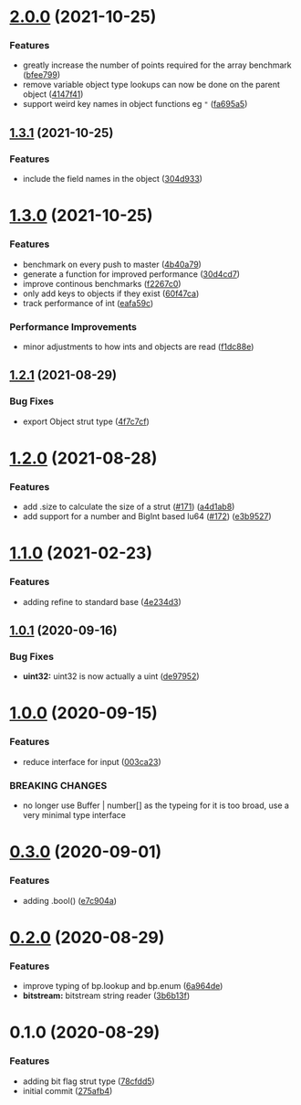 # [2.0.0](https://github.com/blacha/binparse/compare/v1.3.1...v2.0.0) (2021-10-25)


### Features

* greatly increase the number of points required for the array benchmark ([bfee799](https://github.com/blacha/binparse/commit/bfee799f0f5be51f029fcfdf4923ad68c922abeb))
* remove variable object type lookups can now be done on the parent object ([4147f41](https://github.com/blacha/binparse/commit/4147f41c8821638383d5de334f5e148ab74d8dc4))
* support weird key names in object functions eg `"` ([fa695a5](https://github.com/blacha/binparse/commit/fa695a58eeb948df8cb9bbf06ed397abbc87089b))



## [1.3.1](https://github.com/blacha/binparse/compare/v1.3.0...v1.3.1) (2021-10-25)


### Features

* include the field names in the object ([304d933](https://github.com/blacha/binparse/commit/304d93306badac0a38e0bfba19742b6574c4fbc0))



# [1.3.0](https://github.com/blacha/binparse/compare/v1.2.1...v1.3.0) (2021-10-25)


### Features

* benchmark on every push to master ([4b40a79](https://github.com/blacha/binparse/commit/4b40a79226e05cdc7eeb7d7ceb8be639037f7e70))
* generate a function for improved performance ([30d4cd7](https://github.com/blacha/binparse/commit/30d4cd7a5ea184507f3c32b044292a563bd1cb8c))
* improve continous benchmarks ([f2267c0](https://github.com/blacha/binparse/commit/f2267c0aa8b80d8003e17dd4494abefd85e0a6c1))
* only add keys to objects if they exist ([60f47ca](https://github.com/blacha/binparse/commit/60f47ca691cfa6cec70cf1256144fbe32a1f50e3))
* track performance of int ([eafa59c](https://github.com/blacha/binparse/commit/eafa59cb88a9b937be662fd0d97699a0fcaa7180))


### Performance Improvements

* minor adjustments to how ints and objects are read ([f1dc88e](https://github.com/blacha/binparse/commit/f1dc88ef547f761d229dd29b2f5943b59a7893c5))



## [1.2.1](https://github.com/blacha/binparse/compare/v1.2.0...v1.2.1) (2021-08-29)


### Bug Fixes

* export Object strut type ([4f7c7cf](https://github.com/blacha/binparse/commit/4f7c7cf8005eed8f1c8227651d0a3327cb33e604))



# [1.2.0](https://github.com/blacha/binparse/compare/v1.1.0...v1.2.0) (2021-08-28)


### Features

* add .size to calculate the size of a strut ([#171](https://github.com/blacha/binparse/issues/171)) ([a4d1ab8](https://github.com/blacha/binparse/commit/a4d1ab8e50c4c22f63b0b65ada6635324c58692a))
* add support for a number and BigInt based lu64 ([#172](https://github.com/blacha/binparse/issues/172)) ([e3b9527](https://github.com/blacha/binparse/commit/e3b952752a1d99aab26ea269551fa6cd91a5f1e6))



# [1.1.0](https://github.com/blacha/binparse/compare/v1.0.1...v1.1.0) (2021-02-23)


### Features

* adding refine to standard base ([4e234d3](https://github.com/blacha/binparse/commit/4e234d3bc7557178fa213a191a3094ae4d0ea392))



## [1.0.1](https://github.com/blacha/binparse/compare/v1.0.0...v1.0.1) (2020-09-16)


### Bug Fixes

* **uint32:** uint32 is now actually a uint ([de97952](https://github.com/blacha/binparse/commit/de979521a8549b782b604b73aed33998ea98967b))



# [1.0.0](https://github.com/blacha/binparse/compare/v0.3.0...v1.0.0) (2020-09-15)


### Features

* reduce interface for input ([003ca23](https://github.com/blacha/binparse/commit/003ca235f60328453dccf0e9d7b744bbb46e5068))


### BREAKING CHANGES

* no longer use Buffer | number[] as the typeing for it is too broad, use a very minimal type interface



# [0.3.0](https://github.com/blacha/binparse/compare/v0.2.0...v0.3.0) (2020-09-01)


### Features

* adding .bool() ([e7c904a](https://github.com/blacha/binparse/commit/e7c904a9ace88a5c9596ebdba4a97850b93171df))



# [0.2.0](https://github.com/blacha/binparse/compare/v0.1.0...v0.2.0) (2020-08-29)


### Features

* improve typing of bp.lookup and bp.enum ([6a964de](https://github.com/blacha/binparse/commit/6a964de518282933f61de1f24d524c3d27d20f68))
* **bitstream:** bitstream string reader ([3b6b13f](https://github.com/blacha/binparse/commit/3b6b13f132b751436ef39a37a9deb4cc75347d22))



# 0.1.0 (2020-08-29)


### Features

* adding bit flag strut type ([78cfdd5](https://github.com/blacha/binparse/commit/78cfdd57faebec48de4ea1550c322c716c221cdd))
* initial commit ([275afb4](https://github.com/blacha/binparse/commit/275afb4f2abc34953f3fb768738583e32f0fa1b8))



